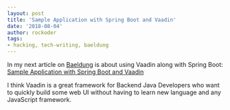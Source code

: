 ```yaml
---
layout: post
title: 'Sample Application with Spring Boot and Vaadin'
date: '2018-08-04'
author: rockoder
tags:
- hacking, tech-writing, baeldung
---
```


In my next article on [Baeldung](https://www.baeldung.com/) is about using Vaadin along with Spring Boot:
[Sample Application with Spring Boot and Vaadin](https://www.baeldung.com/spring-boot-vaadin)

I think Vaadin is a great framework for Backend Java Developers who want to quickly build some web UI without having to learn new language and any JavaScript framework.
